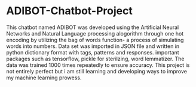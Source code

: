 # ADIBOT-Chatbot-Project
This chatbot named ADIBOT was developed using the Artificial Neural Networks and Natural Language processing alogorithm through one hot encoding by utilizing the bag of words function- a process of simulating words into numbers.
Data set was imported in JSON file and written in python dictionary format with tags, patterns and responses. important packages such as tensorflow, pickle for sterilzing, word lemmatizer. 
The data was trained 1000 times repeatedly to ensure accuracy. This project is not entirely perfect but i am still learning and developing ways to improve my machine learning prowess.
